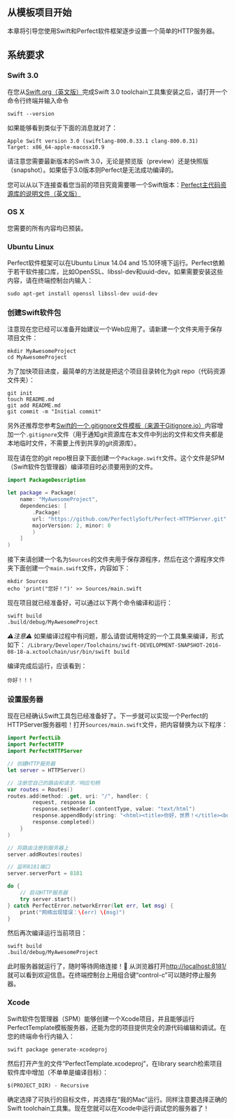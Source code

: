 ## 从模板项目开始

本章将引导您使用Swift和Perfect软件框架逐步设置一个简单的HTTP服务器。

## 系统要求

### Swift 3.0

在您从[Swift.org（英文版）](https://swift.org/getting-started/)完成Swift 3.0 toolchain工具集安装之后，请打开一个命令行终端并输入命令
```
swift --version
```

如果能够看到类似于下面的消息就对了：

```
Apple Swift version 3.0 (swiftlang-800.0.33.1 clang-800.0.31)
Target: x86_64-apple-macosx10.9
```
请注意您需要最新版本的Swift 3.0，无论是预览版（preview）还是快照版（snapshot）。如果低于3.0版本则Perfect是无法成功编译的。

您可以从以下连接查看您当前的项目究竟需要哪一个Swift版本：[Perfect主代码资源库的说明文件（英文版）](https://github.com/PerfectlySoft/Perfect#compatibility-with-swift)

### OS X
您需要的所有内容均已预装。

### Ubuntu Linux
Perfect软件框架可以在Ubuntu Linux 14.04 and 15.10环境下运行。Perfect依赖于若干软件接口库，比如OpenSSL、libssl-dev和uuid-dev。如果需要安装这些内容，请在终端控制台内输入：

```
sudo apt-get install openssl libssl-dev uuid-dev
```

### 创建Swift软件包

注意现在您已经可以准备开始建议一个Web应用了。请新建一个文件夹用于保存项目文件：

```
mkdir MyAwesomeProject
cd MyAwesomeProject
```

为了加快项目进度，最简单的方法就是把这个项目目录转化为git repo（代码资源文件夹）：

```
git init
touch README.md
git add README.md
git commit -m "Initial commit"
```

另外还推荐您参考[Swift的一个.gitignore文件模板（来源于Gitignore.io）](https://www.gitignore.io/api/swift)内容增加一个`.gitignore`文件（用于通知git资源库在本文件中列出的文件和文件夹都是本地临时文件，不需要上传到共享的git资源库）。

现在请在您的git repo根目录下面创建一个`Package.swift`文件。这个文件是SPM（Swift软件包管理器）编译项目时必须要用到的文件。

``` swift
import PackageDescription

let package = Package(
    name: "MyAwesomeProject",
    dependencies: [
        .Package(
        url: "https://github.com/PerfectlySoft/Perfect-HTTPServer.git",
        majorVersion: 2, minor: 0
        )
    ]
)
```

接下来请创建一个名为`Sources`的文件夹用于保存源程序，然后在这个源程序文件夹下面创建一个`main.swift`文件，内容如下：

```
mkdir Sources
echo 'print("您好！")' >> Sources/main.swift
```

现在项目就已经准备好，可以通过以下两个命令编译和运行：

```
swift build
.build/debug/MyAwesomeProject
```

*⚠️注意⚠️* 如果编译过程中有问题，那么请尝试用特定的一个工具集来编译，形式如下：
`/Library/Developer/Toolchains/swift-DEVELOPMENT-SNAPSHOT-2016-08-18-a.xctoolchain/usr/bin/swift build`

编译完成后运行，应该看到：

```
你好！！！
```

### 设置服务器

现在已经确认Swift工具包已经准备好了。下一步就可以实现一个Perfect的HTTPServer服务器啦！打开`Sources/main.swift`文件，把内容替换为以下程序：

``` swift
import PerfectLib
import PerfectHTTP
import PerfectHTTPServer

// 创建HTTP服务器
let server = HTTPServer()

// 注册您自己的路由和请求／响应句柄
var routes = Routes()
routes.add(method: .get, uri: "/", handler: {
        request, response in
        response.setHeader(.contentType, value: "text/html")
        response.appendBody(string: "<html><title>你好，世界！</title><body>你好，世界！</body></html>")
        response.completed()
    }
)

// 将路由注册到服务器上
server.addRoutes(routes)

// 监听8181端口
server.serverPort = 8181

do {
    // 启动HTTP服务器
    try server.start()
} catch PerfectError.networkError(let err, let msg) {
    print("网络出现错误：\(err) \(msg)")
}
```

然后再次编译运行当前项目：

```
swift build
.build/debug/MyAwesomeProject
```

此时服务器就运行了，随时等待网络连接！🎉 从浏览器打开[http://localhost:8181/](http://127.0.0.1:8181/)就可以看到欢迎信息。在终端控制台上用组合键“control-c”可以随时停止服务器。

### Xcode

Swift软件包管理器（SPM）能够创建一个Xcode项目，并且能够运行PerfectTemplate模板服务器，还能为您的项目提供完全的源代码编辑和调试。在您的终端命令行内输入：

```
swift package generate-xcodeproj
```

然后打开产生的文件“PerfectTemplate.xcodeproj”，在library search检索项目软件库中增加（不单单是编译目标）：

```
$(PROJECT_DIR) - Recursive
```

确定选择了可执行的目标文件，并选择在“我的Mac”运行。同样注意要选择正确的Swift toolchain工具集。现在您就可以在Xcode中运行调试您的服务器了！
